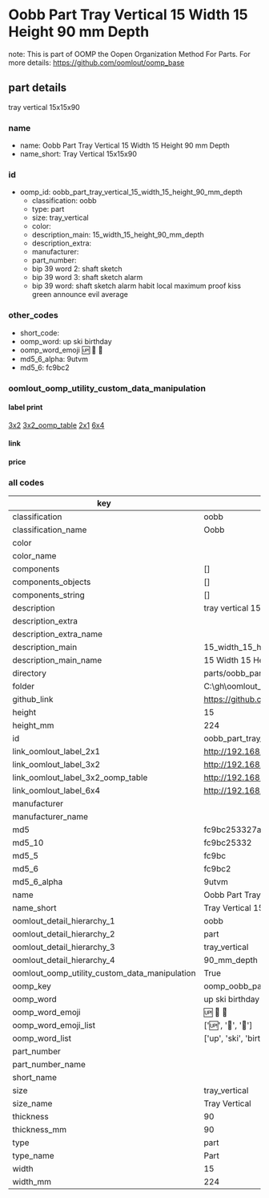 # Oobb Part Tray Vertical 15 Width 15 Height 90 mm Depth  

note: This is part of OOMP the Oopen Organization Method For Parts. For more details: https://github.com/oomlout/oomp_base

##  part details
  



tray vertical 15x15x90



### name
* name: Oobb Part Tray Vertical 15 Width 15 Height 90 mm Depth
* name_short: Tray Vertical 15x15x90 
### id
* oomp_id: oobb_part_tray_vertical_15_width_15_height_90_mm_depth
  * classification: oobb
  * type: part
  * size: tray_vertical
  * color: 
  * description_main: 15_width_15_height_90_mm_depth
  * description_extra: 
  * manufacturer: 
  * part_number: 
  * bip 39 word 2: shaft sketch
  * bip 39 word 3: shaft sketch alarm
  * bip 39 word: shaft sketch alarm habit local maximum proof kiss green announce evil average

### other_codes
* short_code: 
* oomp_word: up ski birthday
* oomp_word_emoji :up: :ski: :birthday:
* md5_6_alpha: 9utvm
* md5_6: fc9bc2






### oomlout_oomp_utility_custom_data_manipulation
#### label print
[3x2](http://192.168.1.245:1112/?label=oomp%209utvm)
[3x2_oomp_table](http://192.168.1.108:1112/?label=oomp%209utvm)
[2x1](http://192.168.1.242:1112/?label=oomp%209utvm)
[6x4](http://192.168.1.55:1112/?label=oomp%209utvm)    

#### link

                              

#### price







### all codes 
| key | value |  
| --- | --- |  
| classification | oobb |  
| classification_name | Oobb |  
| color |  |  
| color_name |  |  
| components | [] |  
| components_objects | [] |  
| components_string | [] |  
| description | tray vertical 15x15x90 |  
| description_extra |  |  
| description_extra_name |  |  
| description_main | 15_width_15_height_90_mm_depth |  
| description_main_name | 15 Width 15 Height 90 mm Depth |  
| directory | parts/oobb_part_tray_vertical_15_width_15_height_90_mm_depth |  
| folder | C:\gh\oomlout_oobb_version_4_generated_parts\parts\oobb_part_tray_vertical_15_width_15_height_90_mm_depth |  
| github_link | https://github.com/oomlout/oomlout_oomp_part_src/tree/main/parts/oobb_part_tray_vertical_15_width_15_height_90_mm_depth |  
| height | 15 |  
| height_mm | 224 |  
| id | oobb_part_tray_vertical_15_width_15_height_90_mm_depth |  
| link_oomlout_label_2x1 | http://192.168.1.242:1112/?label=oomp%209utvm |  
| link_oomlout_label_3x2 | http://192.168.1.245:1112/?label=oomp%209utvm |  
| link_oomlout_label_3x2_oomp_table | http://192.168.1.108:1112/?label=oomp%209utvm |  
| link_oomlout_label_6x4 | http://192.168.1.55:1112/?label=oomp%209utvm |  
| manufacturer |  |  
| manufacturer_name |  |  
| md5 | fc9bc253327ad58a25c1a6820bb28e27 |  
| md5_10 | fc9bc25332 |  
| md5_5 | fc9bc |  
| md5_6 | fc9bc2 |  
| md5_6_alpha | 9utvm |  
| name | Oobb Part Tray Vertical 15 Width 15 Height 90 mm Depth |  
| name_short | Tray Vertical 15x15x90  |  
| oomlout_detail_hierarchy_1 | oobb |  
| oomlout_detail_hierarchy_2 | part |  
| oomlout_detail_hierarchy_3 | tray_vertical |  
| oomlout_detail_hierarchy_4 | 90_mm_depth |  
| oomlout_oomp_utility_custom_data_manipulation | True |  
| oomp_key | oomp_oobb_part_tray_vertical_15_width_15_height_90_mm_depth |  
| oomp_word | up ski birthday |  
| oomp_word_emoji | :up: :ski: :birthday: |  
| oomp_word_emoji_list | [':up:', ':ski:', ':birthday:'] |  
| oomp_word_list | ['up', 'ski', 'birthday'] |  
| part_number |  |  
| part_number_name |  |  
| short_name |  |  
| size | tray_vertical |  
| size_name | Tray Vertical |  
| thickness | 90 |  
| thickness_mm | 90 |  
| type | part |  
| type_name | Part |  
| width | 15 |  
| width_mm | 224 |  
